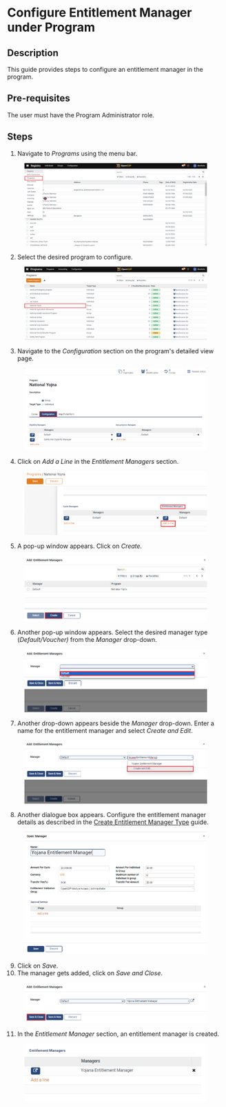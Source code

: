 # Configure Entitlement Manager under Program

## Description

This guide provides steps to configure an entitlement manager in the program.

## Pre-requisites

The user must have the Program Administrator role.

## Steps

1. Navigate to _Programs_ using the menu bar.

<figure><img src="../../.gitbook/assets/home-page-openg2p.png" alt=""><figcaption></figcaption></figure>

2. Select the desired program to configure.

<figure><img src="../../.gitbook/assets/all-programs-openg2p (3).png" alt=""><figcaption></figcaption></figure>

3. Navigate to the _Configuration_ section on the program's detailed view page.

<figure><img src="../../.gitbook/assets/configure-entitlement-voucher-configuration (3).png" alt=""><figcaption></figcaption></figure>

4. Click on _Add a Line_ in the _Entitlement Managers_ section.

<figure><img src="../../.gitbook/assets/entitlement-manager-addline.png" alt=""><figcaption></figcaption></figure>

5. A pop-up window appears. Click on _Create._

<figure><img src="../../.gitbook/assets/configure-entitlement-voucher-popup (1).png" alt=""><figcaption></figcaption></figure>

6. Another pop-up window appears. Select the desired manager type (_Default/Voucher)_ from the _Manager_ drop-down.

<figure><img src="../../.gitbook/assets/entitlement-manager-default (4).png" alt=""><figcaption></figcaption></figure>

7. Another drop-down appears beside the _Manager_ drop-down. Enter a name for the entitlement manager and select _Create and Edit_.

<figure><img src="../../.gitbook/assets/created-and-edit-entitlement-manager.png" alt=""><figcaption></figcaption></figure>

8. Another dialogue box appears. Configure the entitlement manager details as described in the [Create Entitlement Manager Type](create-entitlement-manager-type/) guide.

<figure><img src="../../.gitbook/assets/default-entitlement-manager (1).png" alt=""><figcaption></figcaption></figure>

9. Click on _Save_.
10. The manager gets added, click on _Save and Close_.

<figure><img src="../../.gitbook/assets/entitlemet-manager-save-close.png" alt=""><figcaption></figcaption></figure>

11. In the _Entitlement Manager_ section, an entitlement manager is created.

<figure><img src="../../.gitbook/assets/entitlement-manager-saved.png" alt=""><figcaption></figcaption></figure>
